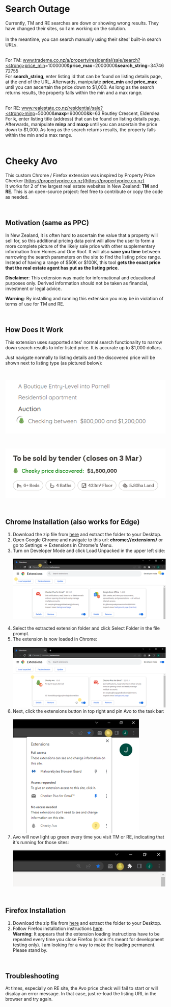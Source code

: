 # Search Outage
Currently, TM and RE searches are down or showing wrong results. They have changed their sites, so I am working on the solution.
</br>
</br>
In the meantime, you can search manually using their sites' built-in search URLs.
</br>
</br>

For TM:   www.trademe.co.nz/a/property/residential/sale/search?<strong>price_min</strong>=1000000&<strong>price_max</strong>=2000000&<strong>search_string</strong>=3474672755</br>
For <strong>search_string</strong>, enter listing id that can be found on listing details page, at the end of the URL. Afterwards, manipulate <strong>price_min</strong> and <strong>price_max</strong> until you can ascertain the price down to $1,000. As long as the search returns results, the property falls within the min and a max range.
</br>
</br>

For RE:   www.realestate.co.nz/residential/sale?<strong>minp</strong>=50000&<strong>maxp</strong>=900000&<strong>k</strong>=63 Routley Crescent, Elderslea</br>
For <strong>k</strong>, enter listing title (address) that can be found on listing details page. Afterwards, manipulate <strong>minp</strong> and <strong>maxp</strong> until you can ascertain the price down to $1,000. As long as the search returns results, the property falls within the min and a max range.
</br>
</br>

# Cheeky Avo 

This custom Chrome / Firefox extension was inspired by Property Price Checker [https://propertyprice.co.nz](https://propertyprice.co.nz) </br>
It works for 2 of the largest real estate websites in New Zealand: <b>TM</b> and <b>RE</b>. This is an open-source project: feel free to contribute or copy the code as needed. 

<br/>

## Motivation (same as PPC)

 In New Zealand, it is often hard to ascertain the value that a property will sell for, so this additional pricing data point will allow the user to form a more complete picture of the likely sale price with other supplementary information from Homes and One Roof. It will also <b>save you time</b> between narrowing the search parameters on the site to find the listing price range. Instead of having a range of $50K or $100K, this tool <b>gets the exact price that the real estate agent has put as the listing price</b>.
 </br>

<b>Disclaimer</b>: This extension was made for informational and educational purposes only. Derived information should not be taken as financial, investment or legal advice.

<b>Warning</b>: By installing and running this extension you may be in violation of terms of use for TM and RE.

<br/>

## How Does It Work

This extension uses supported sites' normal search functionality to narrow down search results to infer listed price. It is accurate up to $1,000 dollars.

Just navigate normally to listing details and the discovered price will be shown next to listing type (as pictured below):

<br/>

![example price](./images//re-example.png)

<br/>

![example price](./images//tm-example.png)

<br/>

## Chrome Installation (also works for Edge)
1. Download the zip file from [here](https://downgit.github.io/#/home?url=https://github.com/cheekyavo/cheekyavo/tree/main/extension) and extract the folder to your Desktop.
2. Open Google Chrome and navigate to this url: <b>chrome://extensions/</b> or go to Settings -> Extensions in Chrome's Menu.
3. Turn on Developer Mode and click Load Unpacked in the upper left side: <br/><br/>
![example price](./images//dev-mode.png) <br/><br/>
4. Select the extracted extension folder and click Select Folder in the file prompt.
5. The extension is now loaded in Chrome:<br/><br/>
![example price](./images//cheeky-installed.png) <br/>
6. Next, click the extensions button in top right and pin Avo to the task bar:<br/><br/>
![example price](./images//icon-unpinned.png) <br/>
7. Avo will now light up green every time you visit TM or RE, indicating that it's running for those sites:<br/><br/>
![example price](./images//icon-green.png) <br/>

<br/>

## Firefox Installation
1. Download the zip file from [here](https://downgit.github.io/#/home?url=https://github.com/cheekyavo/cheekyavo/tree/main/extension) and extract the folder to your Desktop.
2. Follow Firefox installation instructions [here](https://extensionworkshop.com/documentation/develop/temporary-installation-in-firefox/).
<br/><b>Warning</b>: It appears that the extension loading instructions have to be repeated every time you close Firefox (since it's meant for development testing only). I am looking for a way to make the loading permanent. Please stand by.

<br/>

## Troubleshooting
At times, especially on RE site, the Avo price check will fail to start or will display an error message. In that case, just re-load the listing URL in the browser and try again.
